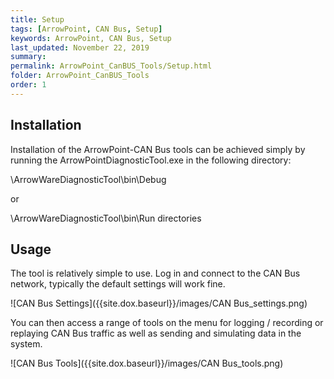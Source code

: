 ```yaml
---
title: Setup
tags: [ArrowPoint, CAN Bus, Setup]
keywords: ArrowPoint, CAN Bus, Setup
last_updated: November 22, 2019
summary: 
permalink: ArrowPoint_CanBUS_Tools/Setup.html
folder: ArrowPoint_CanBUS_Tools
order: 1
---
```

## Installation
Installation of the ArrowPoint-CAN Bus tools can be achieved simply by running the ArrowPointDiagnosticTool.exe in the following directory: 

\ArrowWareDiagnosticTool\bin\Debug 

or 

\ArrowWareDiagnosticTool\bin\Run directories

## Usage
The tool is relatively simple to use. Log in and connect to the CAN Bus network, typically the default settings will work fine.

![CAN Bus Settings]({{site.dox.baseurl}}/images/CAN Bus_settings.png)

You can then access a range of tools on the menu for logging / recording or replaying CAN Bus traffic as well as sending and simulating data in the system.

![CAN Bus Tools]({{site.dox.baseurl}}/images/CAN Bus_tools.png)
